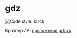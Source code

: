# gdz
<img alt="Code style: black" src="https://img.shields.io/badge/code%20style-black-000000.svg"></img>

Враппер API [приложения gdz.ru](https://play.google.com/store/apps/details?id=com.gdz_ru&hl=ru).